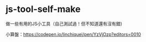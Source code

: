# js-tool-self-make

做一些有用的JS小工具（自己測試過！但不知道還有沒有錯)

小算盤：https://codepen.io/linchiquei/pen/YzVjOzp?editors=0010
